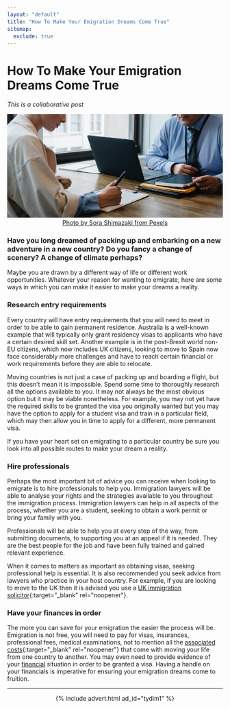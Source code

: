 ```yaml
---
layout: "default"
title: "How To Make Your Emigration Dreams Come True"
sitemap:
  exclude: true
---
```

# How To Make Your Emigration Dreams Come True
*This is a collaborative post*

<center>
    <a href="https://www.pexels.com/photo/crop-business-partners-signing-contract-in-office-5673489/" target="_blank" rel="noopener"><img src='/i/2021/2021posts/emigration.jpg' alt='signing a contract image'>Photo by Sora Shimazaki from Pexels</a>
</center>

### Have you long dreamed of packing up and embarking on a new adventure in a new country? Do you fancy a change of scenery? A change of climate perhaps? 

Maybe you are drawn by a different way of life or different work opportunities. Whatever your reason for wanting to emigrate, here are some ways in which you can make it easier to make your dreams a reality.

### Research entry requirements 
Every country will have entry requirements that you will need to meet in order to be able to gain permanent residence. Australia is a well-known example that will typically only grant residency visas to applicants who have a certain desired skill set. Another example is in the post-Brexit world non-EU citizens, which now includes UK citizens, looking to move to Spain now face considerably more challenges and have to reach certain financial or work requirements before they are able to relocate. 

Moving countries is not just a case of packing up and boarding a flight, but this doesn’t mean it is impossible. Spend some time to thoroughly research all the options available to you. It may not always be the most obvious option but it may be viable nonetheless. For example, you may not yet have the required skills to be granted the visa you originally wanted but you may have the option to apply for a student visa and train in a particular field, which may then allow you in time to apply for a different, more permanent visa. 

If you have your heart set on emigrating to a particular country be sure you look into all possible routes to make your dream a reality. 

### Hire professionals
Perhaps the most important bit of advice you can receive when looking to emigrate is to hire professionals to help you. Immigration lawyers will be able to analyse your rights and the strategies available to you throughout the immigration process. Immigration lawyers can help in all aspects of the process, whether you are a student, seeking to obtain a work permit or bring your family with you. 

Professionals will be able to help you at every step of the way, from submitting documents, to supporting you at an appeal if it is needed. They are the best people for the job and have been fully trained and gained relevant experience. 

When it comes to matters as important as obtaining visas, seeking professional help is essential. It is also recommended you seek advice from lawyers who practice in your host country. For example, if you are looking to move to the UK then it is advised you use a [UK immigration solicitor](https://manchester-immigrationlawyer.co.uk){:target="_blank" rel="noopener"}.

### Have your finances in order
The more you can save for your emigration the easier the process will be. Emigration is not free, you will need to pay for visas, insurances, professional fees, medical examinations, not to mention all the [associated costs](https://emigrate2.co.uk/removals-and-shipping/){:target="_blank" rel="noopener"} that come with moving your life from one country to another. You may even need to provide evidence of your [financial](/financial-freedom/index.html) situation in order to be granted a visa. Having a handle on your financials is imperative for ensuring your emigration dreams come to fruition. 

***

<!-- START ADVERTISER: Turn Your Dreams Into Money -->
<center>
{% include advert.html ad_id="tydim1" %}
</center>
<!-- END ADVERTISER: Turn Your Dreams Into Money -->
